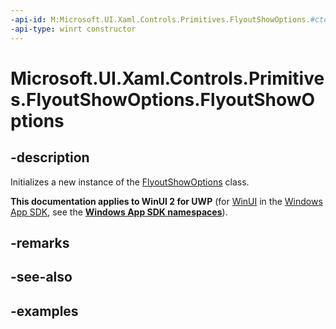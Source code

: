 ```yaml
---
-api-id: M:Microsoft.UI.Xaml.Controls.Primitives.FlyoutShowOptions.#ctor
-api-type: winrt constructor
---
```


<!-- Method syntax.
public FlyoutShowOptions.FlyoutShowOptions()
-->

# Microsoft.UI.Xaml.Controls.Primitives.FlyoutShowOptions.FlyoutShowOptions

## -description

Initializes a new instance of the [FlyoutShowOptions](flyoutshowoptions.md) class.

**This documentation applies to WinUI 2 for UWP** (for [WinUI](/windows/apps/winui/winui3/) in the [Windows App SDK](/windows/apps/windows-app-sdk/), see the **[Windows App SDK namespaces](/windows/windows-app-sdk/api/winrt/)**).

## -remarks

## -see-also

## -examples

